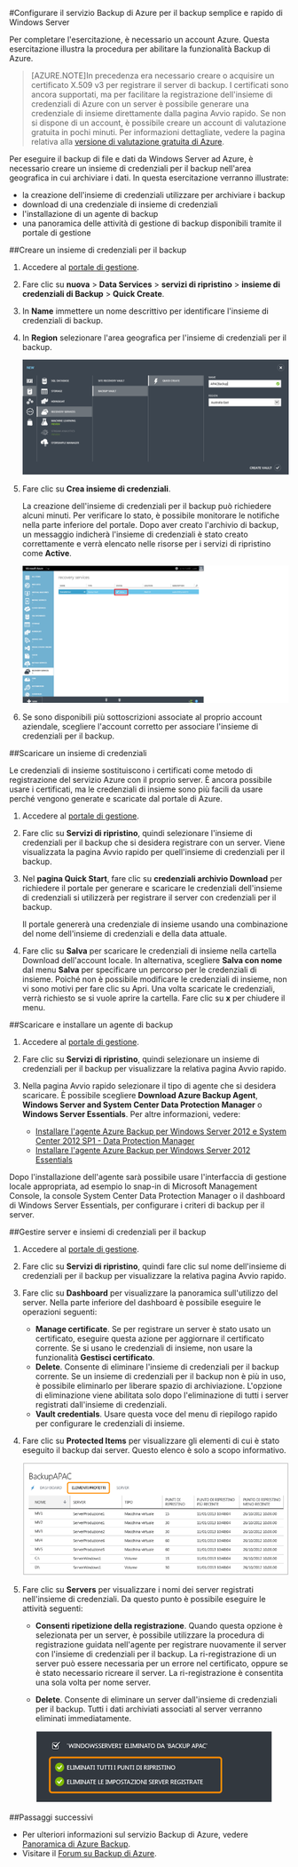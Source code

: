 <properties 
	pageTitle="Configurare i Servizi di backup di Azure per eseguire il backup di Windows Server in modo semplice e rapido" 
	description="Usare questa esercitazione per apprendere come usare il servizio di backup nell'offerta cloud di Microsoft Azure per eseguire il backup di Windows Server nel cloud." 
	services="backup" 
	documentationCenter="" 
	authors="markgalioto" 
	manager="jwhit" 
	editor="tysonn"/>

<tags 
	ms.service="backup" 
	ms.workload="storage-backup-recovery" 
	ms.tgt_pltfrm="na" 
	ms.devlang="na" 
	ms.topic="article" 
	ms.date="06/03/2015" 
	ms.author="markgal"/>

#Configurare il servizio Backup di Azure per il backup semplice e rapido di Windows Server

Per completare l'esercitazione, è necessario un account Azure. Questa esercitazione illustra la procedura per abilitare la funzionalità Backup di Azure.
>[AZURE.NOTE]In precedenza era necessario creare o acquisire un certificato X.509 v3 per registrare il server di backup. I certificati sono ancora supportati, ma per facilitare la registrazione dell'insieme di credenziali di Azure con un server è possibile generare una credenziale di insieme direttamente dalla pagina Avvio rapido. Se non si dispone di un account, è possibile creare un account di valutazione gratuita in pochi minuti. Per informazioni dettagliate, vedere la pagina relativa alla [versione di valutazione gratuita di Azure](https://azure.microsoft.com/pricing/free-trial/).

Per eseguire il backup di file e dati da Windows Server ad Azure, è necessario creare un insieme di credenziali per il backup nell'area geografica in cui archiviare i dati. In questa esercitazione verranno illustrate:

- la creazione dell'insieme di credenziali utilizzare per archiviare i backup
- download di una credenziale di insieme di credenziali
- l'installazione di un agente di backup
- una panoramica delle attività di gestione di backup disponibili tramite il portale di gestione

##Creare un insieme di credenziali per il backup

1. Accedere al [portale di gestione](https://manage.windowsazure.com).
2. Fare clic su **nuova** > **Data Services** > **servizi di ripristino** > **insieme di credenziali di Backup** > **Quick Create**.
3. In **Name** immettere un nome descrittivo per identificare l'insieme di credenziali di backup.
4. In **Region** selezionare l'area geografica per l'insieme di credenziali per il backup.

    ![New backup vault](./media/backup-configure-vault/RS_newbackupvault.png)

5. Fare clic su **Crea insieme di credenziali**.

    La creazione dell'insieme di credenziali per il backup può richiedere alcuni minuti. Per verificare lo stato, è possibile monitorare le notifiche nella parte inferiore del portale. Dopo aver creato l'archivio di backup, un messaggio indicherà l'insieme di credenziali è stato creato correttamente e verrà elencato nelle risorse per i servizi di ripristino come **Active**.

    ![Creazione dell'insieme di credenziali per il backup](./media/backup-configure-vault/RS_backupvaultcreation.png)

6. Se sono disponibili più sottoscrizioni associate al proprio account aziendale, scegliere l'account corretto per associare l'insieme di credenziali per il backup.

##Scaricare un insieme di credenziali

Le credenziali di insieme sostituiscono i certificati come metodo di registrazione del servizio Azure con il proprio server. È ancora possibile usare i certificati, ma le credenziali di insieme sono più facili da usare perché vengono generate e scaricate dal portale di Azure.

1. Accedere al [portale di gestione](https://manage.windowsazure.com).
2. Fare clic su **Servizi di ripristino**, quindi selezionare l'insieme di credenziali per il backup che si desidera registrare con un server. Viene visualizzata la pagina Avvio rapido per quell'insieme di credenziali per il backup.
3. Nel **pagina Quick Start**, fare clic su **credenziali archivio Download** per richiedere il portale per generare e scaricare le credenziali dell'insieme di credenziali si utilizzerà per registrare il server con credenziali per il backup.

    Il portale genererà una credenziale di insieme usando una combinazione del nome dell'insieme di credenziali e della data attuale.

4. Fare clic su **Salva** per scaricare le credenziali di insieme nella cartella Download dell'account locale. In alternativa, scegliere **Salva con nome** dal menu **Salva** per specificare un percorso per le credenziali di insieme. Poiché non è possibile modificare le credenziali di insieme, non vi sono motivi per fare clic su Apri. Una volta scaricate le credenziali, verrà richiesto se si vuole aprire la cartella. Fare clic su **x** per chiudere il menu.

##Scaricare e installare un agente di backup

1. Accedere al [portale di gestione](https://manage.windowsazure.com).
2. Fare clic su **Servizi di ripristino**, quindi selezionare un insieme di credenziali per il backup per visualizzare la relativa pagina Avvio rapido.
3. Nella pagina Avvio rapido selezionare il tipo di agente che si desidera scaricare. È possibile scegliere **Download Azure Backup Agent**, **Windows Server and System Center Data Protection Manager** o **Windows Server Essentials**. Per altre informazioni, vedere:

	* [Installare l'agente Azure Backup per Windows Server 2012 e System Center 2012 SP1 - Data Protection Manager](http://technet.microsoft.com/library/hh831761.aspx#BKMK_installagent)
	* [Installare l'agente Azure Backup per Windows Server 2012 Essentials](http://technet.microsoft.com/library/jj884318.aspx)

Dopo l'installazione dell'agente sarà possibile usare l'interfaccia di gestione locale appropriata, ad esempio lo snap-in di Microsoft Management Console, la console System Center Data Protection Manager o il dashboard di Windows Server Essentials, per configurare i criteri di backup per il server.

##Gestire server e insiemi di credenziali per il backup

1. Accedere al [portale di gestione](https://manage.windowsazure.com).
2. Fare clic su **Servizi di ripristino**, quindi fare clic sul nome dell'insieme di credenziali per il backup per visualizzare la relativa pagina Avvio rapido.
3. Fare clic su **Dashboard** per visualizzare la panoramica sull'utilizzo del server. Nella parte inferiore del dashboard è possibile eseguire le operazioni seguenti:

    - **Manage certificate**. Se per registrare un server è stato usato un certificato, eseguire questa azione per aggiornare il certificato corrente. Se si usano le credenziali di insieme, non usare la funzionalità **Gestisci certificato**.
    - **Delete**. Consente di eliminare l'insieme di credenziali per il backup corrente. Se un insieme di credenziali per il backup non è più in uso, è possibile eliminarlo per liberare spazio di archiviazione. L'opzione di eliminazione viene abilitata solo dopo l'eliminazione di tutti i server registrati dall'insieme di credenziali.
    - **Vault credentials**. Usare questa voce del menu di riepilogo rapido per configurare le credenziali di insieme.

4. Fare clic su **Protected Items** per visualizzare gli elementi di cui è stato eseguito il backup dai server. Questo elenco è solo a scopo informativo.

    ![Elementi protetti](./media/backup-configure-vault/RS_protecteditems.png)

5. Fare clic su **Servers** per visualizzare i nomi dei server registrati nell'insieme di credenziali. Da questo punto è possibile eseguire le attività seguenti:

    - **Consenti ripetizione della registrazione**. Quando questa opzione è selezionata per un server, è possibile utilizzare la procedura di registrazione guidata nell'agente per registrare nuovamente il server con l'insieme di credenziali per il backup. La ri-registrazione di un server può essere necessaria per un errore nel certificato, oppure se è stato necessario ricreare il server. La ri-registrazione è consentita una sola volta per nome server.
    - **Delete**. Consente di eliminare un server dall'insieme di credenziali per il backup. Tutti i dati archiviati associati al server verranno eliminati immediatamente.

        ![Deleted Server](./media/backup-configure-vault/RS_deletedserver.png)

##Passaggi successivi

- Per ulteriori informazioni sul servizio Backup di Azure, vedere [Panoramica di Azure Backup](http://go.microsoft.com/fwlink/p/?LinkId=222425). 
- Visitare il [Forum su Backup di Azure](http://go.microsoft.com/fwlink/p/?LinkId=290933).

<!---HONumber=GIT-SubDir--> 